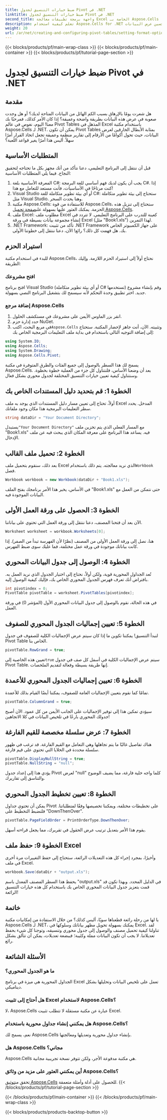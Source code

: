 ```yaml
---
title: ضبط خيارات التنسيق لجدول Pivot في .NET
linktitle: ضبط خيارات التنسيق لجدول Pivot في .NET
second_title: واجهة برمجة تطبيقات معالجة Excel الخاصة بـ Aspose.Cells .NET
description: تعلم كيفية استخدام Aspose.Cells for .NET لتنسيق جداول البيانات المحورية بسهولة. استكشف التقنيات خطوة بخطوة لتحسين عرض البيانات.
weight: 20
url: /ar/net/creating-and-configuring-pivot-tables/setting-format-options/
---
```


{{< blocks/products/pf/main-wrap-class >}}
{{< blocks/products/pf/main-container >}}
{{< blocks/products/pf/tutorial-page-section >}}

# ضبط خيارات التنسيق لجدول Pivot في .NET

## مقدمة
هل شعرت يومًا بالإرهاق بسبب الكم الهائل من البيانات المتاحة لديك؟ أو هل وجدت صعوبة في عرض هذه البيانات بطريقة واضحة وعميقة؟ إذا كان الأمر كذلك، فمرحبًا بك معنا! اليوم، نغوص في عالم Pivot Tables المذهل في Excel باستخدام مكتبة Aspose.Cells لـ .NET. يمكن أن تكون Pivot Tables بمثابة الأبطال الخارقين لعرض البيانات، حيث تحول أكوامًا من الأرقام إلى تقارير منظمة وعميقة تجعل اتخاذ القرار أمرًا سهلاً. أليس هذا أمرًا يغير قواعد اللعبة؟
## المتطلبات الأساسية
قبل أن ننتقل إلى البرنامج التعليمي، دعنا نتأكد من أنك مجهز بكل ما تحتاجه لتحقيق النجاح. فيما يلي المتطلبات الأساسية:
1. المعرفة الأساسية بلغة C#: يجب أن يكون لديك فهم أساسي للغة البرمجة C#. إذا كنت مرتاحًا في الأساسيات، فأنت مستعد للتعامل مع هذا!
2. Visual Studio أو أي بيئة تطوير متكاملة للغة C#: ستحتاج إلى بيئة تطوير متكاملة مثل Visual Studio. وهنا يحدث السحر. 
3. مكتبة Aspose.Cells: للاستفادة من قوة Aspose.Cells، ستحتاج إلى تنزيل هذه الحزمة. يمكنك العثور عليها بسهولة على[صفحة تحميل Aspose.Cells](https://releases.aspose.com/cells/net/).
4. ملف Excel: مطلوب ملف Excel كعينة للتدرب على البرنامج التعليمي. لا تتردد في إنشاء مجموعة بيانات بسيطة في ورقة Excel (مثل "Book1.xls") لهذا التمرين.
5. .NET Framework: تأكد من تثبيت .NET Framework على جهاز الكمبيوتر الخاص بك.
هل فهمت كل ذلك؟ رائع! الآن، دعنا ننتقل إلى خطوتنا الأولى.
## استيراد الحزم
للبدء في استخدام مكتبة Aspose.Cells، نحتاج أولاً إلى استيراد الحزم اللازمة. وإليك الطريقة:
### افتح مشروعك
افتح برنامج Visual Studio (أو أي بيئة تطوير متكاملة C# تستخدمها) وقم بإنشاء مشروع جديد. اختر تطبيق وحدة التحكم لأنه سيسمح لك بتشغيل البرنامج النصي بسهولة.
### إضافة مرجع Aspose.Cells
1. انقر بزر الماوس الأيمن على مشروعك في مستكشف الحلول.
2. حدد إدارة حزم NuGet.
3.  في مربع البحث، اكتب`Aspose.Cells` وتثبيته.
الآن، أنت جاهز لإحضار المكتبة. ستحتاج إلى إضافة التوجيه التالي باستخدام في بداية ملف التعليمات البرمجية الخاص بك:
```csharp
using System.IO;
using Aspose.Cells;
using System.Drawing;
using Aspose.Cells.Pivot;
```
يسمح لك هذا السطر بالوصول إلى جميع الفئات والطرق المتوفرة في مكتبة Aspose.Cells.
بعد أن وضعنا الأساس، فلنتناول كل جزء من العملية خطوة بخطوة. وسنتناول كيفية تعيين خيارات التنسيق المختلفة لجدول محوري بشكل فعال.
## الخطوة 1: قم بتحديد دليل المستندات الخاص بك
أولاً، تحتاج إلى تعيين مسار دليل المستندات الذي يوجد به ملف Excel المدخل. يحدد سطر التعليمات البرمجية هذا مكان وجود ملفاتك.
```csharp
string dataDir = "Your Document Directory";
```
 يستبدل`"Your Document Directory"` مع المسار الفعلي الذي يتم تخزين ملف "Book1.xls" فيه. يساعد هذا البرنامج على معرفة المكان الذي يبحث فيه عن ملف الإدخال.
## الخطوة 2: تحميل ملف القالب
 بعد ذلك، سنقوم بتحميل ملف Excel الذي نريد معالجته. يتم ذلك باستخدام`Workbook` فصل.
```csharp
Workbook workbook = new Workbook(dataDir + "Book1.xls");
```
في الأساس، يخبر هذا الأمر برنامجك بفتح الملف "Book1.xls" حتى نتمكن من العمل مع البيانات الموجودة فيه.
## الخطوة 3: الحصول على ورقة العمل الأولى
الآن بعد أن فتحنا المصنف، دعنا ننتقل إلى ورقة العمل التي تحتوي على بياناتنا. 
```csharp
Worksheet worksheet = workbook.Worksheets[0];
```
هنا، نصل إلى ورقة العمل الأولى من المصنف (نظرًا لأن الفهرسة تبدأ من الصفر). إذا كانت بياناتك موجودة في ورقة عمل مختلفة، فما عليك سوى ضبط الفهرس.
## الخطوة 4: الوصول إلى جدول البيانات المحوري
تُعد الجداول المحورية قوية، ولكن أولاً، نحتاج إلى اختيار الجدول الذي نريد العمل به. بافتراض أنك تعرف فهرس الجدول المحوري الخاص بك، فإليك كيفية الوصول إليه.
```csharp
int pivotindex = 0;
PivotTable pivotTable = worksheet.PivotTables[pivotindex];
```
في هذه الحالة، نقوم بالوصول إلى جدول البيانات المحوري الأول (المؤشر 0) في ورقة العمل. 
## الخطوة 5: تعيين إجماليات الجدول المحوري للصفوف
لنبدأ التنسيق! يمكننا تكوين ما إذا كان سيتم عرض الإجماليات الكلية للصفوف في جدول Pivot Table الخاص بنا.
```csharp
pivotTable.RowGrand = true;
```
 تعيين هذه الخاصية إلى`true` سيتم عرض الإجماليات الكلية في أسفل كل صف في جدول Pivot Table. إنها طريقة بسيطة وفعالة لتقديم الملخصات.
## الخطوة 6: تعيين إجماليات الجدول المحوري للأعمدة
تمامًا كما نقوم بتعيين الإجماليات العامة للصفوف، يمكننا أيضًا القيام بذلك للأعمدة.
```csharp
pivotTable.ColumnGrand = true;
```
سيؤدي تمكين هذا إلى توفير الإجماليات على الجانب الأيمن من كل عمود. الآن أصبح جدولك المحوري بارعًا في تلخيص البيانات في كلا الاتجاهين!
## الخطوة 7: عرض سلسلة مخصصة للقيم الفارغة
هناك تفاصيل غالبًا ما يتم تجاهلها وهي التعامل مع القيم الفارغة. قد ترغب في ظهور سلسلة محددة في الخلايا التي تحتوي على قيم فارغة. 
```csharp
pivotTable.DisplayNullString = true;
pivotTable.NullString = "null";
```
يؤدي هذا إلى إعداد جدول Pivot لعرض "null" كلما واجه خلية فارغة، مما يضيف الوضوح والتناسق إلى تقاريرك.
## الخطوة 8: تعيين تخطيط الجدول المحوري
يمكن أن تحتوي جداول Pivot على تخطيطات مختلفة، ويمكننا تخصيصها وفقًا لمتطلباتنا. فلنضبط التخطيط على "DownThenOver".
```csharp
pivotTable.PageFieldOrder = PrintOrderType.DownThenOver;
```
يقوم هذا الأمر بتعديل ترتيب عرض الحقول في تقريرك، مما يجعل قراءته أسهل. 
## الخطوة 9: حفظ ملف Excel
وأخيرًا، بمجرد إجراء كل هذه التعديلات الرائعة، ستحتاج إلى حفظ التغييرات مرة أخرى في ملف Excel. 
```csharp
workbook.Save(dataDir + "output.xls");
```
يحفظ هذا السطر المصنف المعدل باسم "output.xls" في الدليل المحدد. 
وبهذا تكون قد قمت بتعزيز جدول البيانات المحوري الخاص بك باستخدام كل هذه خيارات التنسيق الرائعة!
## خاتمة
يا لها من رحلة رائعة قطعناها سويًا، أليس كذلك؟ من خلال الاستفادة من إمكانيات مكتبة Aspose.Cells لـ .NET، يمكنك بسهولة تحويل مظهر بياناتك وسلوكها في Excel. لقد تناولنا كيفية تحميل مصنف والوصول إلى جدول محوري وتنسيقه، وتوجنا كل شيء بحفظ تعديلاتنا. لا يجب أن تكون البيانات مملة وكئيبة؛ فببضعة تعديلات، يمكن أن تتألق بشكل رائع.
## الأسئلة الشائعة
### ما هو الجدول المحوري؟
الجداول المحورية هي ميزة في برنامج Excel تعمل على تلخيص البيانات وتحليلها بشكل ديناميكي.
### هل أحتاج إلى تثبيت Excel لاستخدام Aspose.Cells؟
لا، Aspose.Cells عبارة عن مكتبة مستقلة لا تتطلب تثبيت Excel.
### هل يمكنني إنشاء جداول محورية باستخدام Aspose.Cells؟
نعم، يسمح لك Aspose.Cells بإنشاء جداول محورية وتعديلها ومعالجتها.
### هل Aspose.Cells مجاني؟
Aspose.Cells هي مكتبة مدفوعة الأجر، ولكن تتوفر نسخة تجريبية مجانية.
### أين يمكنني العثور على مزيد من وثائق Aspose.Cells؟
 تحقق من[توثيق Aspose.Cells](https://reference.aspose.com/cells/net/) للحصول على أدلة وأمثلة متعمقة.
{{< /blocks/products/pf/tutorial-page-section >}}

{{< /blocks/products/pf/main-container >}}
{{< /blocks/products/pf/main-wrap-class >}}

{{< blocks/products/products-backtop-button >}}
